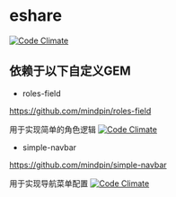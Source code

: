 eshare
======

[![Code Climate](https://codeclimate.com/github/mindpin/eshare.png)](https://codeclimate.com/github/mindpin/eshare)


## 依赖于以下自定义GEM

* roles-field

https://github.com/mindpin/roles-field

用于实现简单的角色逻辑
[![Code Climate](https://codeclimate.com/github/mindpin/roles-field/badges)](https://codeclimate.com/github/mindpin/roles-field)

* simple-navbar

https://github.com/mindpin/simple-navbar

用于实现导航菜单配置
[![Code Climate](https://codeclimate.com/github/mindpin/simple-navbar)](https://codeclimate.com/github/mindpin/simple-navbar)